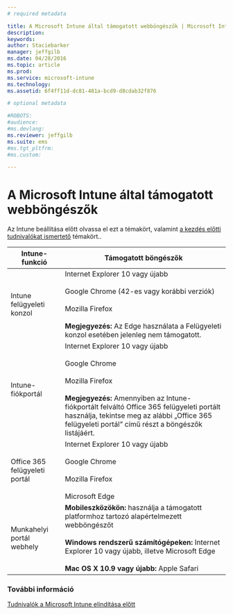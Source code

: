 ```yaml
---
# required metadata

title: A Microsoft Intune által támogatott webböngészők | Microsoft Intune
description:
keywords:
author: Staciebarker
manager: jeffgilb
ms.date: 04/28/2016
ms.topic: article
ms.prod:
ms.service: microsoft-intune
ms.technology:
ms.assetid: 6f4ff11d-dc81-481a-bcd9-d8cdab32f876

# optional metadata

#ROBOTS:
#audience:
#ms.devlang:
ms.reviewer: jeffgilb
ms.suite: ems
#ms.tgt_pltfrm:
#ms.custom:

---
```


# A Microsoft Intune által támogatott webböngészők

Az Intune beállítása előtt olvassa el ezt a témakört, valamint [a kezdés előtti tudnivalókat ismertető](what-to-know-before-you-start-microsoft-intune.md) témakört..

|Intune-funkció |Támogatott böngészők|
|---------|---------|
|Intune felügyeleti konzol     |  Internet Explorer 10 vagy újabb<br /><br />Google Chrome (42-es vagy korábbi verziók)<br /><br />Mozilla Firefox <br /><br />**Megjegyezés:** Az Edge használata a Felügyeleti konzol esetében jelenleg nem támogatott.                      
|Intune-fiókportál     | Internet Explorer 10 vagy újabb<br /><br />Google Chrome <br /><br />Mozilla Firefox<br /><br />**Megjegyezés:** Amennyiben az Intune-fiókportált felváltó Office 365 felügyeleti portált használja, tekintse meg az alábbi „Office 365 felügyeleti portál” című részt a böngészők listájáért.    
|Office 365 felügyeleti portál     |Internet Explorer 10 vagy újabb<br /><br />Google Chrome<br /><br />Mozilla Firefox <br /><br />Microsoft Edge  |
|Munkahelyi portál webhely     |**Mobileszközökön:** használja a támogatott platformhoz tartozó alapértelmezett webböngészőt   <br /><br />**Windows rendszerű számítógépeken:** Internet Explorer 10 vagy újabb, illetve Microsoft Edge<br /><br />**Mac OS X 10.9 vagy újabb:** Apple Safari    |


### További információ
[Tudnivalók a Microsoft Intune elindítása előtt](what-to-know-before-you-start-microsoft-intune.md)




<!--HONumber=May16_HO1-->


